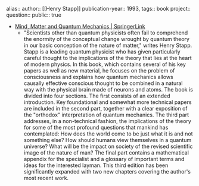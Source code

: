 alias::
author:: [[Henry Stapp]] 
publication-year:: 1993, 
tags:: book 
project:: 
question::
public:: true

- [Mind, Matter and Quantum Mechanics | SpringerLink](https://link.springer.com/book/10.1007/978-3-540-89654-8)
	- "Scientists other than quantum physicists often fail to comprehend the enormity of the conceptual change wrought by quantum theory in our basic conception of the nature of matter," writes Henry Stapp. Stapp is a leading quantum physicist who has given particularly careful thought to the implications of the theory that lies at the heart of modern physics. In this book, which contains several of his key papers as well as new material, he focuses on the problem of consciousness and explains how quantum mechanics allows causally effective conscious thought to be combined in a natural way with the physical brain made of neurons and atoms. The book is divided into four sections. The first consists of an extended introduction. Key foundational and somewhat more technical papers are included in the second part, together with a clear exposition of the "orthodox" interpretation of quantum mechanics. The third part addresses, in a non-technical fashion, the implications of the theory for some of the most profound questions that mankind has contemplated: How does the world come to be just what it is and not something else? How should humans view themselves in a quantum universe? What will be the impact on society of the revised scientific image of the nature of man? The final part contains a mathematical appendix for the specialist and a glossary of important terms and ideas for the interested layman. This third edition has been significantly expanded with two new chapters covering the author's most recent work.
